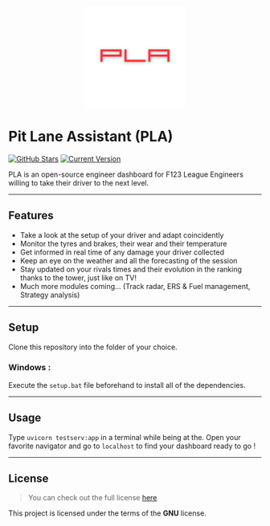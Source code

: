 <p align="center">
  <img src="https://github.com/Alecsou/pitlaneassistant/blob/main/PLA.png" style="width:200px;">
</p>

Pit Lane Assistant (PLA)
============
[![GitHub Stars](https://img.shields.io/github/stars/Alecsou/pitlaneassistant.svg)](https://github.com/Alecsou/pitlaneassistant/stargazers)  [![Current Version](https://img.shields.io/badge/version-0.0.1-limegreen.svg)](https://github.com/Alecsou/pitlaneassistant) 

PLA is an open-source engineer dashboard for F123 League Engineers willing to take their driver to the next level.

---

## Features
- Take a look at the setup of your driver and adapt coincidently
- Monitor the tyres and brakes, their wear and their temperature
- Get informed in real time of any damage your driver collected
- Keep an eye on the weather and all the forecasting of the session
- Stay updated on your rivals times and their evolution in the ranking thanks to the tower, just like on TV!
- Much more modules coming... (Track radar, ERS & Fuel management, Strategy analysis)

---

## Setup

Clone this repository into the folder of your choice.

### Windows :

Execute the ```setup.bat``` file beforehand to install all of the dependencies.

---

## Usage

Type ```uvicorn testserv:app``` in a terminal while being at the. 
Open your favorite navigator and go to ```localhost``` to find your dashboard ready to go !

---

## License
>You can check out the full license [here](https://github.com/Alecsou/pitlaneassistant/blob/main/LICENSE)

This project is licensed under the terms of the **GNU** license.
